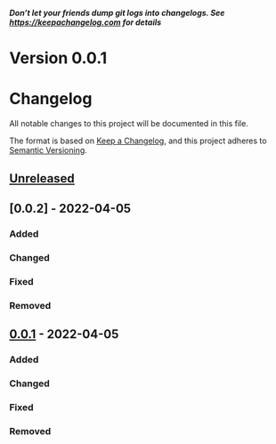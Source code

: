 _**Don’t let your friends dump git logs into changelogs. See https://keepachangelog.com for details**_

# Version 0.0.1
# Changelog
All notable changes to this project will be documented in this file.

The format is based on [Keep a Changelog](https://keepachangelog.com/en/1.0.0/),
and this project adheres to [Semantic Versioning](https://semver.org/spec/v2.0.0.html).

## [Unreleased]

## [0.0.2] - 2022-04-05
### Added

### Changed

### Fixed

### Removed


## [0.0.1] - 2022-04-05
### Added

### Changed

### Fixed

### Removed


[Unreleased]: https://github.com/https://github.com/Greater-London-Authority/highstreets/compare/v0.0.1...HEAD
[0.0.1]: https://github.com/https://github.com/Greater-London-Authority/highstreets/releases/tag/v0.0.1